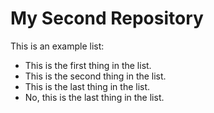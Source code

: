 # My Second Repository

This is an example list:
* This is the first thing in the list.
* This is the second thing in the list.
* This is the last thing in the list.
* No, this is the last thing in the list.
